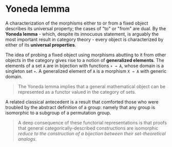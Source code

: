 # Yoneda lemma

A characterization of the morphisms either to or from a fixed object describes its universal property; the cases of "to" or "from" are dual. By the **Yoneda lemma** - which, despite its innocuous statement, is arguably the most important result in category theory - every object is characterized by either of its **universal properties**.

The idea of probing a fixed object using morphisms abutting to it from other objects in the category gives rise to a notion of **generalized elements**. The elements of a set `A` are in bijection with functions `∗ → A`, whose domain is a singleton set `∗`. A generalized element of `A` is a morphism `X → A` with generic domain.

>The Yoneda lemma implies that a general mathematical object can be represented as a functor valued in the category of sets.

A related classical antecedent is a result that comforted those who were troubled by the abstract definition of a group: namely that any group is isomorphic to a subgroup of a permutation group.

>A deep consequence of these functorial representations is that proofs that general categorically-described constructions are isomorphic *reduce to the construction of a bijection between their set-theoretical analogs*.
